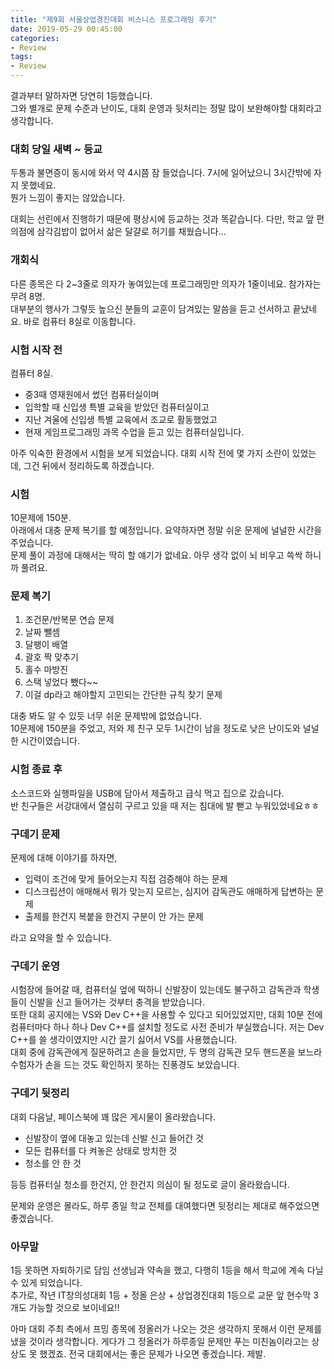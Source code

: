 ```yaml
---
title: "제9회 서울상업경진대회 비스니스 프로그래밍 후기"
date: 2019-05-29 00:45:00
categories:
- Review
tags:
- Review
---
```


결과부터 말하자면 당연히 1등했습니다.<br>
그와 별개로 문제 수준과 난이도, 대회 운영과 뒷처리는 정말 많이 보완해야할 대회라고 생각합니다.

### 대회 당일 새벽 ~ 등교
두통과 불면증이 동시에 와서 약 4시쯤 잠 들었습니다. 7시에 일어났으니 3시간밖에 자지 못했네요.<bR>
뭔가 느낌이 좋지는 않았습니다.

대회는 선린에서 진행하기 때문에 평상시에 등교하는 것과 똑같습니다. 다만, 학교 앞 편의점에 삼각김밥이 없어서 삶은 달걀로 허기를 채웠습니다...

### 개회식
다른 종목은 다 2~3줄로 의자가 놓여있는데 프로그래밍만 의자가 1줄이네요. 참가자는 무려 8명.<br>
대부분의 행사가 그렇듯 높으신 분들의 교훈이 담겨있는 말씀을 듣고 선서하고 끝났네요. 바로 컴퓨터 8실로 이동합니다.

### 시험 시작 전
컴퓨터 8실.<br>
* 중3때 영재원에서 썼던 컴퓨터실이며
* 입학할 때 신입생 특별 교육을 받았던 컴퓨터실이고
* 지난 겨울에 신입생 특별 교육에서 조교로 활동했었고
* 현재 게임프로그래밍 과목 수업을 듣고 있는 컴퓨터실입니다.

아주 익숙한 환경에서 시험을 보게 되었습니다. 대회 시작 전에 몇 가지 소란이 있었는데, 그건 뒤에서 정리하도록 하겠습니다.

### 시험
10문제에 150분.<br>
아래에서 대충 문제 복기를 할 예정입니다. 요약하자면 정말 쉬운 문제에 널널한 시간을 주었습니다.<br>
문제 풀이 과정에 대해서는 딱히 할 얘기가 없네요. 아무 생각 없이 뇌 비우고 쓱싹 하니까 풀려요.

### 문제 복기
1. 조건문/반복문 연습 문제
2. 날짜 뺄셈
3. 달팽이 배열
4. 괄호 짝 맞추기
5. 홀수 마방진
6. 스택 넣었다 뺐다~~
7. 이걸 dp라고 해야할지 고민되는 간단한 규칙 찾기 문제

대충 봐도 알 수 있듯 너무 쉬운 문제밖에 없었습니다.<br>
10문제에 150분을 주었고, 저와 제 친구 모두 1시간이 남을 정도로 낮은 난이도와 널널한 시간이였습니다.

### 시험 종료 후
소스코드와 실행파일을 USB에 담아서 제출하고 급식 먹고 집으로 갔습니다.<br>
반 친구들은 서강대에서 열심히 구르고 있을 때 저는 침대에 발 뻗고 누워있었네요ㅎㅎ

### 구데기 문제
문제에 대해 이야기를 하자면,
* 입력이 조건에 맞게 들어오는지 직접 검증해야 하는 문제
* 디스크립션이 애매해서 뭐가 맞는지 모르는, 심지어 감독관도 애매하게 답변하는 문제
* 출제를 한건지 복붙을 한건지 구분이 안 가는 문제

라고 요약을 할 수 있습니다.

### 구데기 운영
시험장에 들어갈 때, 컴퓨터실 엎에 떡하니 신발장이 있는데도 불구하고 감독관과 학생들이 신발을 신고 들어가는 것부터 충격을 받았습니다.<br>
또한 대회 공지에는 VS와 Dev C++을 사용할 수 있다고 되어있었지만, 대회 10분 전에 컴퓨터마다 하나 하나 Dev C++를 설치할 정도로 사전 준비가 부실했습니다. 저는 Dev C++를 쓸 생각이였지만 시간 끌기 싫어서 VS를 사용했습니다.<br>
대회 중에 감독관에게 질문하려고 손을 들었지만, 두 명의 감독관 모두 핸드폰을 보느라 수험자가 손을 드는 것도 확인하지 못하는 진풍경도 보았습니다.

### 구데기 뒷정리
대회 다음날, 페이스북에 꽤 많은 게시물이 올라왔습니다.

* 신발장이 옆에 대놓고 있는데 신발 신고 들어간 것
* 모든 컴퓨터를 다 켜놓은 상태로 방치한 것
* 청소를 안 한 것

등등 컴퓨터실 청소를 한건지, 안 한건지 의심이 될 정도로 글이 올라왔습니다.

문제와 운영은 몰라도, 하루 종일 학교 전체를 대여했다면 뒷정리는 제대로 해주었으면 좋겠습니다.

### 아무말
1등 못하면 자퇴하기로 담임 선생님과 약속을 했고, 다행히 1등을 해서 학교에 계속 다닐 수 있게 되었습니다.<br>
추가로, 작년 IT창의성대회 1등 + 정올 은상 + 상업경진대회 1등으로 교문 앞 현수막 3개도 가능할 것으로 보이네요!!

아마 대회 주최 측에서 프밍 종목에 정올러가 나오는 것은 생각하지 못해서 이런 문제를 냈을 것이라 생각합니다. 게다가 그 정올러가 하루종일 문제만 푸는 미친놈이라고는 상상도 못 했겠죠. 전국 대회에서는 좋은 문제가 나오면 좋겠습니다. 제발.
